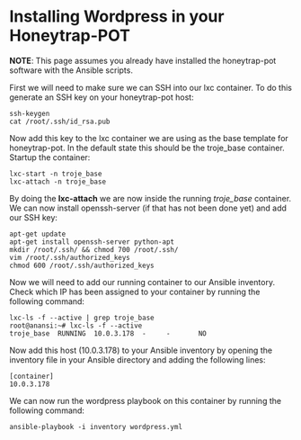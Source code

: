Installing Wordpress in your Honeytrap-POT
=========

**NOTE**: This page assumes you already have installed the honeytrap-pot software with the Ansible scripts.

First we will need to make sure we can SSH into our lxc container. To do this generate an SSH key on your honeytrap-pot host:

    ssh-keygen
    cat /root/.ssh/id_rsa.pub

Now add this key to the lxc container we are using as the base template for honeytrap-pot. In the default state this should be the troje_base container. Startup the container:

    lxc-start -n troje_base
    lxc-attach -n troje_base

By doing the **lxc-attach** we are now inside the running *troje_base* container. We can now install openssh-server (if that has not been done yet) and add our SSH key:

    apt-get update
    apt-get install openssh-server python-apt
    mkdir /root/.ssh/ && chmod 700 /root/.ssh/
    vim /root/.ssh/authorized_keys
    chmod 600 /root/.ssh/authorized_keys

Now we will need to add our running container to our Ansible inventory. Check which IP has been assigned to your container by running the following command:

    lxc-ls -f --active | grep troje_base
    root@anansi:~# lxc-ls -f --active
    troje_base  RUNNING  10.0.3.178  -     -       NO        

Now add this host (10.0.3.178) to your Ansible inventory by opening the inventory file in your Ansible directory and adding the following lines:

    [container]
    10.0.3.178

We can now run the wordpress playbook on this container by running the following command:

    ansible-playbook -i inventory wordpress.yml
